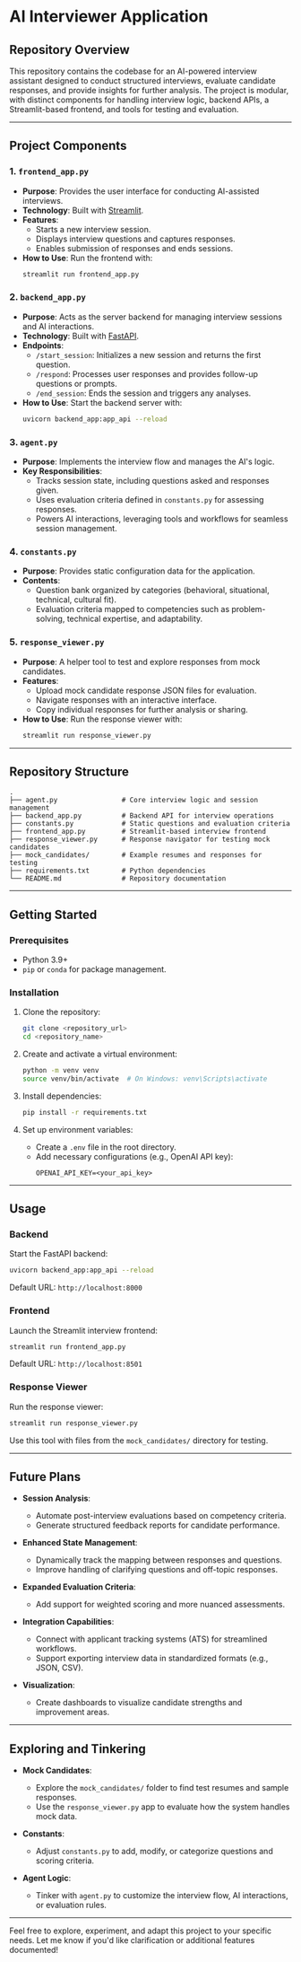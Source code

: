 # AI Interviewer Application

## Repository Overview

This repository contains the codebase for an AI-powered interview assistant designed to conduct structured interviews, evaluate candidate responses, and provide insights for further analysis. The project is modular, with distinct components for handling interview logic, backend APIs, a Streamlit-based frontend, and tools for testing and evaluation.

---

## Project Components

### 1. **`frontend_app.py`**
- **Purpose**: Provides the user interface for conducting AI-assisted interviews.
- **Technology**: Built with [Streamlit](https://streamlit.io/).
- **Features**:
  - Starts a new interview session.
  - Displays interview questions and captures responses.
  - Enables submission of responses and ends sessions.
- **How to Use**: Run the frontend with:
  ```bash
  streamlit run frontend_app.py
  ```

### 2. **`backend_app.py`**
- **Purpose**: Acts as the server backend for managing interview sessions and AI interactions.
- **Technology**: Built with [FastAPI](https://fastapi.tiangolo.com/).
- **Endpoints**:
  - `/start_session`: Initializes a new session and returns the first question.
  - `/respond`: Processes user responses and provides follow-up questions or prompts.
  - `/end_session`: Ends the session and triggers any analyses.
- **How to Use**: Start the backend server with:
  ```bash
  uvicorn backend_app:app_api --reload
  ```

### 3. **`agent.py`**
- **Purpose**: Implements the interview flow and manages the AI's logic.
- **Key Responsibilities**:
  - Tracks session state, including questions asked and responses given.
  - Uses evaluation criteria defined in `constants.py` for assessing responses.
  - Powers AI interactions, leveraging tools and workflows for seamless session management.

### 4. **`constants.py`**
- **Purpose**: Provides static configuration data for the application.
- **Contents**:
  - Question bank organized by categories (behavioral, situational, technical, cultural fit).
  - Evaluation criteria mapped to competencies such as problem-solving, technical expertise, and adaptability.

### 5. **`response_viewer.py`**
- **Purpose**: A helper tool to test and explore responses from mock candidates.
- **Features**:
  - Upload mock candidate response JSON files for evaluation.
  - Navigate responses with an interactive interface.
  - Copy individual responses for further analysis or sharing.
- **How to Use**: Run the response viewer with:
  ```bash
  streamlit run response_viewer.py
  ```

---

## Repository Structure

```
.
├── agent.py                # Core interview logic and session management
├── backend_app.py          # Backend API for interview operations
├── constants.py            # Static questions and evaluation criteria
├── frontend_app.py         # Streamlit-based interview frontend
├── response_viewer.py      # Response navigator for testing mock candidates
├── mock_candidates/        # Example resumes and responses for testing
├── requirements.txt        # Python dependencies
└── README.md               # Repository documentation
```

---

## Getting Started

### Prerequisites
- Python 3.9+
- `pip` or `conda` for package management.

### Installation

1. Clone the repository:
   ```bash
   git clone <repository_url>
   cd <repository_name>
   ```

2. Create and activate a virtual environment:
   ```bash
   python -m venv venv
   source venv/bin/activate  # On Windows: venv\Scripts\activate
   ```

3. Install dependencies:
   ```bash
   pip install -r requirements.txt
   ```

4. Set up environment variables:
   - Create a `.env` file in the root directory.
   - Add necessary configurations (e.g., OpenAI API key):
     ```
     OPENAI_API_KEY=<your_api_key>
     ```

---

## Usage

### Backend
Start the FastAPI backend:
```bash
uvicorn backend_app:app_api --reload
```
Default URL: `http://localhost:8000`

### Frontend
Launch the Streamlit interview frontend:
```bash
streamlit run frontend_app.py
```
Default URL: `http://localhost:8501`

### Response Viewer
Run the response viewer:
```bash
streamlit run response_viewer.py
```
Use this tool with files from the `mock_candidates/` directory for testing.

---

## Future Plans

- **Session Analysis**:
  - Automate post-interview evaluations based on competency criteria.
  - Generate structured feedback reports for candidate performance.

- **Enhanced State Management**:
  - Dynamically track the mapping between responses and questions.
  - Improve handling of clarifying questions and off-topic responses.

- **Expanded Evaluation Criteria**:
  - Add support for weighted scoring and more nuanced assessments.

- **Integration Capabilities**:
  - Connect with applicant tracking systems (ATS) for streamlined workflows.
  - Support exporting interview data in standardized formats (e.g., JSON, CSV).

- **Visualization**:
  - Create dashboards to visualize candidate strengths and improvement areas.

---

## Exploring and Tinkering

- **Mock Candidates**:
  - Explore the `mock_candidates/` folder to find test resumes and sample responses.
  - Use the `response_viewer.py` app to evaluate how the system handles mock data.

- **Constants**:
  - Adjust `constants.py` to add, modify, or categorize questions and scoring criteria.

- **Agent Logic**:
  - Tinker with `agent.py` to customize the interview flow, AI interactions, or evaluation rules.

---

Feel free to explore, experiment, and adapt this project to your specific needs. Let me know if you'd like clarification or additional features documented!